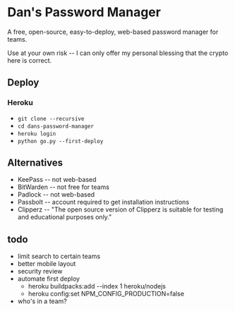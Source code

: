 # Dan's Password Manager
A free, open-source, easy-to-deploy, web-based password manager for teams.

Use at your own risk -- I can only offer my personal blessing that the crypto here is correct.

## Deploy
### Heroku
- `git clone --recursive`
- `cd dans-password-manager`
- `heroku login`
- `python go.py --first-deploy`

## Alternatives
- KeePass -- not web-based
- BitWarden -- not free for teams
- Padlock -- not web-based
- Passbolt -- account required to get installation instructions
- Clipperz -- "The open source version of Clipperz is suitable for testing and educational purposes only."

## todo
- limit search to certain teams
- better mobile layout
- security review
- automate first deploy
	- heroku buildpacks:add --index 1 heroku/nodejs
	- heroku config:set NPM_CONFIG_PRODUCTION=false
- who's in a team?
